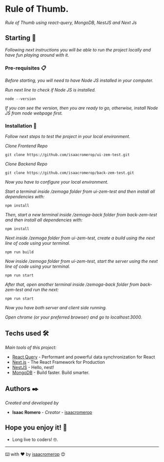 # Rule of Thumb.

_Rule of Thumb using react-query, MongoDB, NestJS and Next Js_

## Starting 🚀

_Following next instructions you will be able to run the project locally and have fun playing around with it._

### Pre-requisites 📋

_Before starting, you will need to have Node JS installed in your computer._

_Run next line to check if Node JS is installed._

```
node --version
```

_If you can see the version, then you are ready to go, otherwise, install Node JS from node webpage first._

### Installation 🔧

_Follow next steps to test the project in your local environment._

_Clone Frontend Repo_

```
git clone https://github.com/isaacromerop/ui-zem-test.git
```

_Clone Backend Repo_

```
git clone https://github.com/isaacromerop/back-zem-test.git
```

_Now you have to configure your local environment._

_Start a terminal inside /zemoga folder from ui-zem-test and then install all dependencies with:_

```
npm install
```

_Then, start a new terminal inside /zemoga-back folder from back-zem-test and then install all dependencies with:_

```
npm install
```

_Next inside /zemoga folder from ui-zem-test, create a build using the next line of code using your terminal._

```
npm run build
```

_Now inside /zemoga folder from ui-zem-test, start the server using the next line of code using your terminal._

```
npm run start
```

_After that, open another terminal inside /zemoga-back folder from back-zem-test and run the next:_

```
npm run start
```

_Now you have both server and client side running._

_Open chrome (or your preferred browser) and go to localhost:3000._

## Techs used 🛠️

_Main tools of this project:_

- [React Query](https://react-query.tanstack.com/) - Performant and powerful data synchronization for React
- [Next.js](https://nextjs.org/) - The React Framework for Production
- [NestJS](https://nestjs.com/) - Hello, nest!
- [MongoDB](https://www.mysql.com/) - Build faster. Build smarter.​​

## Authors ✒️

_Created and developed by_

- **Isaac Romero** - _Creator_ - [isaacromerop](https://github.com/isaacromerop)

## Hope you enjoy it! 🎁

- Long live to coders! 🤓.

---

⌨️ with ❤️ by [isaacromerop](https://github.com/isaacromerop) 😊
